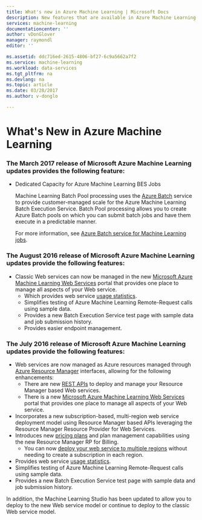 ```yaml
---
title: What's new in Azure Machine Learning | Microsoft Docs
description: New features that are available in Azure Machine Learning.
services: machine-learning
documentationcenter: ''
author: vDonGlover
manager: raymondl
editor: ''

ms.assetid: ddc716ed-2615-4806-bf27-6c9a5662a7f2
ms.service: machine-learning
ms.workload: data-services
ms.tgt_pltfrm: na
ms.devlang: na
ms.topic: article
ms.date: 03/28/2017
ms.author: v-donglo

---
```

# What's New in Azure Machine Learning

### The March 2017 release of Microsoft Azure Machine Learning updates provides the following feature:



* Dedicated Capacity for Azure Machine Learning BES Jobs

	Machine Learning Batch Pool processing uses the [Azure Batch](../batch/batch-technical-overview.md) service to provide customer-managed scale for the Azure Machine Learning Batch Execution Service. Batch Pool processing allows you to create Azure Batch pools on which you can submit batch jobs and have them execute in a predictable manner.

	For more information, see [Azure Batch service for Machine Learning jobs](dedicated-capacity-for-bes-jobs.md).


### The August 2016 release of Microsoft Azure Machine Learning updates provide the following features:
* Classic Web services can now be managed in the new [Microsoft Azure Machine Learning Web Services](https://services.azureml.net/) portal that provides one place to manage all aspects of your Web service.    
  * Which provides web service [usage statistics](manage-new-webservice.md).
  * Simplifies testing of Azure Machine Learning Remote-Request calls using sample data.
  * Provides a new Batch Execution Service test page with sample data and job submission history.
  * Provides easier endpoint management.

### The July 2016 release of Microsoft Azure Machine Learning updates provide the following features:
* Web services are now managed as Azure resources managed through [Azure Resource Manager](../azure-resource-manager/resource-group-overview.md) interfaces, allowing for the following enhancements:
  * There are new [REST APIs](https://msdn.microsoft.com/library/azure/Dn950030.aspx) to deploy and manage your Resource Manager based Web services.
  * There is a new [Microsoft Azure Machine Learning Web Services](https://services.azureml.net/) portal that provides one place to manage all aspects of your Web service.
* Incorporates a new subscription-based, multi-region web service deployment model using Resource Manager based APIs leveraging the Resource Manager Resource Provider for Web Services.
* Introduces new [pricing plans](https://azure.microsoft.com/pricing/details/machine-learning/) and plan management capabilities using the new Resource Manager RP for Billing.
  * You can now [deploy your web service to multiple regions](how-to-deploy-to-multiple-regions.md) without needing to create a subscription in each region.
* Provides web service [usage statistics](manage-new-webservice.md).
* Simplifies testing of Azure Machine Learning Remote-Request calls using sample data.
* Provides a new Batch Execution Service test page with sample data and job submission history.

In addition, the Machine Learning Studio has been updated to allow you to deploy to the new Web service model or continue to deploy to the classic Web service model. 

